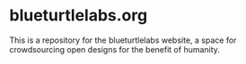 blueturtlelabs.org
==================

This is a repository for the blueturtlelabs website, a space for crowdsourcing
open designs for the benefit of humanity.

